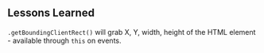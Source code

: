## Lessons Learned

`.getBoundingClientRect()` will grab X, Y, width, height of the HTML element - available through `this` on events.